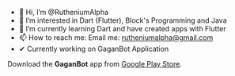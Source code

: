- 👋 Hi, I’m @RutheniumAlpha
- 👀 I’m interested in Dart (Flutter), Block's Programming and Java
- 🌱 I’m currently learning Dart and have created apps with Flutter
- 📫 How to reach me: Email me: rutheniumalpha@gmail.com
- ✔  Currently working on GaganBot Application

Download the **GaganBot** app from [Google Play Store](https://play.google.com/store/apps/details?id=com.madhavanair.gaganbot).
<!---
RutheniumAlpha/RutheniumAlpha is a ✨ special ✨ repository because its `README.md` (this file) appears on your GitHub profile.
You can click the Preview link to take a look at your changes.
--->
